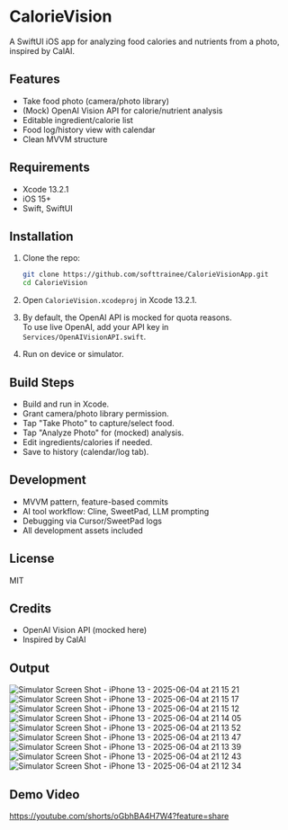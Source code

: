 # CalorieVision

A SwiftUI iOS app for analyzing food calories and nutrients from a photo, inspired by CalAI.

## Features

- Take food photo (camera/photo library)
- (Mock) OpenAI Vision API for calorie/nutrient analysis
- Editable ingredient/calorie list
- Food log/history view with calendar
- Clean MVVM structure

## Requirements

- Xcode 13.2.1
- iOS 15+
- Swift, SwiftUI

## Installation

1. Clone the repo:

   ```sh
   git clone https://github.com/softtrainee/CalorieVisionApp.git
   cd CalorieVision
   ```

2. Open `CalorieVision.xcodeproj` in Xcode 13.2.1.

3. By default, the OpenAI API is mocked for quota reasons.  
   To use live OpenAI, add your API key in `Services/OpenAIVisionAPI.swift`.

4. Run on device or simulator.

## Build Steps

- Build and run in Xcode.
- Grant camera/photo library permission.
- Tap "Take Photo" to capture/select food.
- Tap "Analyze Photo" for (mocked) analysis.
- Edit ingredients/calories if needed.
- Save to history (calendar/log tab).

## Development

- MVVM pattern, feature-based commits
- AI tool workflow: Cline, SweetPad, LLM prompting
- Debugging via Cursor/SweetPad logs
- All development assets included

## License

MIT

## Credits

- OpenAI Vision API (mocked here)
- Inspired by CalAI

## Output

![Simulator Screen Shot - iPhone 13 - 2025-06-04 at 21 15 21](https://github.com/user-attachments/assets/db791c1e-badb-4893-9a08-e0f27a64705e)
![Simulator Screen Shot - iPhone 13 - 2025-06-04 at 21 15 17](https://github.com/user-attachments/assets/f2c76db1-9d84-40c1-9aad-66c0f842a4a7)
![Simulator Screen Shot - iPhone 13 - 2025-06-04 at 21 15 12](https://github.com/user-attachments/assets/b9e7e330-bfdc-4598-a007-5ef0e52f05fb)
![Simulator Screen Shot - iPhone 13 - 2025-06-04 at 21 14 05](https://github.com/user-attachments/assets/2d37f950-d794-4e86-9068-0e81d86fa228)
![Simulator Screen Shot - iPhone 13 - 2025-06-04 at 21 13 52](https://github.com/user-attachments/assets/49a1ed3c-3794-43fe-9610-8e88bee3fc5b)
![Simulator Screen Shot - iPhone 13 - 2025-06-04 at 21 13 47](https://github.com/user-attachments/assets/9cfbc01e-e4f8-41a6-8996-3c40f39e9d62)
![Simulator Screen Shot - iPhone 13 - 2025-06-04 at 21 13 39](https://github.com/user-attachments/assets/6a2a9975-e04f-49b5-8d7f-afb9881f8792)
![Simulator Screen Shot - iPhone 13 - 2025-06-04 at 21 12 43](https://github.com/user-attachments/assets/cea074bc-4286-47df-b144-aa435ab1787d)
![Simulator Screen Shot - iPhone 13 - 2025-06-04 at 21 12 34](https://github.com/user-attachments/assets/820c756c-efde-4f50-8ea6-d6543da00e7e)


## Demo Video
https://youtube.com/shorts/oGbhBA4H7W4?feature=share

